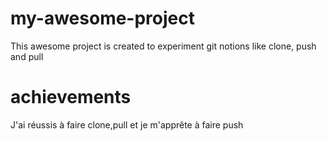# my-awesome-project

 This awesome project is created to experiment git notions like clone, push and pull

# achievements

 J'ai réussis à faire clone,pull et je m'apprête à faire push
